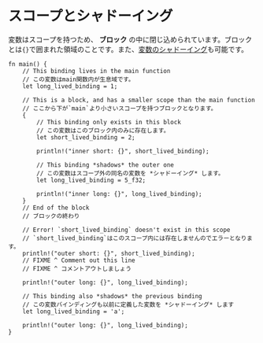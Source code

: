 <!--
# Scope and Shadowing
-->
# スコープとシャドーイング

<!--
Variable bindings have a scope, and are constrained to live in a *block*. A
block is a collection of statements enclosed by braces `{}`. Also, [variable
shadowing][variable-shadow] is allowed.
-->
変数はスコープを持つため、 **ブロック** の中に閉じ込められています。ブロックとは`{}`で囲まれた領域のことです。また、[変数のシャドーイング][variable-shadow]も可能です。

```rust,editable,ignore,mdbook-runnable
fn main() {
    // This binding lives in the main function
    // この変数はmain関数内が生息域です。
    let long_lived_binding = 1;

    // This is a block, and has a smaller scope than the main function
    // ここから下が`main`より小さいスコープを持つブロックとなります。
    {
        // This binding only exists in this block
        // この変数はこのブロック内のみに存在します。
        let short_lived_binding = 2;

        println!("inner short: {}", short_lived_binding);

        // This binding *shadows* the outer one
        // この変数はスコープ外の同名の変数を *シャドーイング* します。
        let long_lived_binding = 5_f32;

        println!("inner long: {}", long_lived_binding);
    }
    // End of the block
    // ブロックの終わり

    // Error! `short_lived_binding` doesn't exist in this scope
    // `short_lived_binding`はこのスコープ内には存在しませんのでエラーとなります。
    println!("outer short: {}", short_lived_binding);
    // FIXME ^ Comment out this line
    // FIXME ^ コメントアウトしましょう

    println!("outer long: {}", long_lived_binding);
    
    // This binding also *shadows* the previous binding
    // この変数バインディングも以前に定義した変数を *シャドーイング* します
    let long_lived_binding = 'a';
    
    println!("outer long: {}", long_lived_binding);
}
```

[variable-shadow]: https://en.wikipedia.org/wiki/Variable_shadowing
